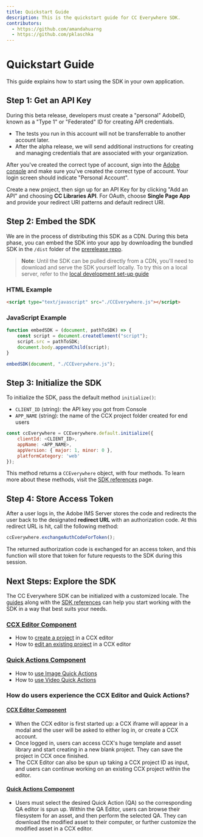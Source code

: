 ```yaml
---
title: Quickstart Guide
description: This is the quickstart guide for CC Everywhere SDK.
contributors:
  - https://github.com/amandahuarng
  - https://github.com/pklaschka
---
```


# Quickstart Guide

This guide explains how to start using the SDK in your own application. 

## Step 1: Get an API Key

During this beta release, developers must create a "personal" AdobeID, known as a "Type 1" or "Federated" ID for creating API credentials. 
* The tests you run in this account will not be transferrable to another account later. 
* After the alpha release, we will send additional instructions for creating and managing credentials that are associated with your organization. 

After you've created the correct type of account, sign into the [Adobe console](https://developer.adobe.com/console) and make sure you've created the correct type of account. Your login screen should indicate "Personal Account". 

Create a new project, then sign up for an API Key for by clicking "Add an API" and choosing **CC Libraries API**. For OAuth, choose **Single Page App** and provide your redirect URI patterns and default redirect URI.


## Step 2: Embed the SDK

We are in the process of distributing this SDK as a CDN. During this beta phase, you can embed the SDK into your app by downloading the bundled SDK in the `/dist` folder of the [prerelease repo](https://github.com/AdobeDocs/cc-everywhere). 

> **Note**: Until the SDK can be pulled directly from a CDN, you'll need to download and serve the SDK yourself locally. To try this on a local server, refer to the [local development set-up guide](../quickstart/local/index.md)


### HTML Example

```html
<script type="text/javascript" src="./CCEverywhere.js"></script>
```

### JavaScript Example

```js
function embedSDK = (document, pathToSDK) => {
    const script = document.createElement("script");
    script.src = pathToSDK;
    document.body.appendChild(script);
}

embedSDK(document, "./CCEverywhere.js");
```


## Step 3: Initialize the SDK

To initialize the SDK, pass the default method `initialize()`:
* `CLIENT_ID` (string): the API key you got from Console
* `APP_NAME` (string): the name of the CCX project folder created for end users

```js
const ccEverywhere = CCEverywhere.default.initialize({
    clientId: <CLIENT_ID>,
    appName: <APP_NAME>, 
    appVersion: { major: 1, minor: 0 },
    platformCategory: 'web'
});
```

This method returns a `CCEverywhere` object, with four methods. To learn more about these methods, visit the [SDK references](../../reference/index.md) page.


## Step 4: Store Access Token

After a user logs in, the Adobe IMS Server stores the code and redirects the user back to the designated **redirect URL** with an authorization code. At this redirect URL is hit,  call the following method:

```js
ccEverywhere.exchangeAuthCodeForToken();
```

The returned authorization code is exchanged for an access token, and this function will store that token for future requests to the SDK during this session.


## Next Steps: Explore the SDK

The CC Everywhere SDK can be initialized with a customized locale. The [guides](../../guides/index.md) along with the [SDK references](../../reference/index.md) can help you start working with the SDK in a way that best suits your needs.

### [CCX Editor Component](../../guides/ccx_editor/index.md)
* How to [create a project](../guides/ccx_editor/create_project/) in a CCX editor
* How to [edit an existing project](../guides/ccx_editor/edit_project/) in a CCX editor

### [Quick Actions Component](../../guides/quick_actions/index.md)
* How to [use Image Quick Actions](../guides/quick_actions/image/)
* How to [use Video Quick Actions](../guides/quick_actions/video/)

### How do users experience the CCX Editor and Quick Actions?  
#### [CCX Editor Component](../../guides/ccx_editor/index.md)
* When the CCX editor is first started up: a CCX iframe will appear in a modal and the user will be asked to either log in, or create a CCX account.
* Once logged in, users can access CCX's huge template and asset library and start creating in a new blank project. They can save the project in CCX once finished. 
* The CCX Editor can also be spun up taking a CCX project ID as input, and users can continue working on an existing CCX project within the editor.


#### [Quick Actions Component](../../guides/quick_actions/index.md)
* Users must select the desired Quick Action (QA) so the corresponding QA editor is spun up. Within the QA Editor, users can browse their filesystem for an asset, and then perform the selected QA. They can download the modified asset to their computer, or further customize the modified asset in a CCX editor.
